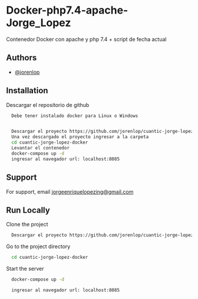 
# Docker-php7.4-apache-Jorge_Lopez

Contenedor Docker con apache y php 7.4 + script de fecha actual


## Authors

- [@jorenlop](https://www.github.com/jorenlop)


## Installation

Descargar el repositorio de github

```bash
  Debe tener instalado docker para Linux o Windows
```

```bash

  Descargar el proyecto https://github.com/jorenlop/cuantic-jorge-lopez-docker.git
  Una vez descargado el proyecto ingresar a la carpeta 
  cd cuantic-jorge-lopez-docker
  Levantar el contenedor
  docker-compose up -d
  ingresar al navegador url: localhost:8085
  ```
    
## Support

For support, email jorgeenriquelopezing@gmail.com



## Run Locally

Clone the project

```bash
  Descargar el proyecto https://github.com/jorenlop/cuantic-jorge-lopez-docker.git
```

Go to the project directory

```bash
  cd cuantic-jorge-lopez-docker
```


Start the server

```bash
  docker-compose up -d
```
```bash
  ingresar al navegador url: localhost:8085
```
